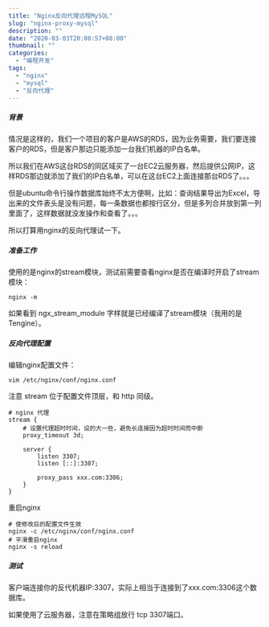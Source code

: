 ```yaml
---
title: "Nginx反向代理远程MySQL"
slug: "nginx-proxy-mysql"
description: ""
date: "2020-03-03T20:08:57+08:00"
thumbnail: ""
categories:
  - "编程开发"
tags:
  - "nginx"
  - "mysql"
  - "反向代理"
---
```

##### 背景

情况是这样的，我们一个项目的客户是AWS的RDS，因为业务需要，我们要连接客户的RDS，但是客户那边只能添加一台我们机器的IP白名单。

所以我们在AWS这台RDS的同区域买了一台EC2云服务器，然后提供公网IP，这样RDS那边就添加了我们的IP白名单，可以在这台EC2上面连接那台RDS了。。。

但是ubuntu命令行操作数据库始终不太方便啊，比如：查询结果导出为Excel，导出来的文件表头是没有问题，每一条数据也都按行区分，但是多列合并放到第一列里面了，这样数据就没发操作和查看了。。。

所以打算用nginx的反向代理试一下。

##### 准备工作

使用的是nginx的stream模块，测试前需要查看nginx是否在编译时开启了stream模块：

```shell
nginx -m
```

如果看到 ngx_stream_module 字样就是已经编译了stream模块（我用的是Tengine）。

##### 反向代理配置

编辑nginx配置文件：

```shell
vim /etc/nginx/conf/nginx.conf
```

注意 stream 位于配置文件顶层，和 http 同级。

```
# nginx 代理
stream {
    # 设置代理超时时间，设的大一些，避免长连接因为超时时间而中断
    proxy_timeout 3d;
    
    server {
        listen 3307;
        listen [::]:3307;
        
        proxy_pass xxx.com:3306;
    }
}
```
重启nginx

```shell
# 使修改后的配置文件生效
nginx -c /etc/nginx/conf/nginx.conf
# 平滑重启nginx
nginx -s reload
```

##### 测试

客户端连接你的反代机器IP:3307，实际上相当于连接到了xxx.com:3306这个数据库。

如果使用了云服务器，注意在策略组放行 tcp 3307端口。

